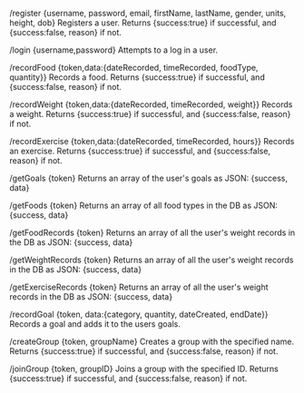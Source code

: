 /register {username, password, email, firstName, lastName, gender, units, height, dob}
Registers a user.
Returns {success:true} if successful, and {success:false, reason} if not.

/login {username,password}
Attempts to a log in a user.

/recordFood {token,data:{dateRecorded, timeRecorded, foodType, quantity}}
Records a food.
Returns {success:true} if successful, and {success:false, reason} if not.

/recordWeight {token,data:{dateRecorded, timeRecorded, weight}}
Records a weight.
Returns {success:true} if successful, and {success:false, reason} if not.

/recordExercise {token,data:{dateRecorded, timeRecorded, hours}}
Records an exercise.
Returns {success:true} if successful, and {success:false, reason} if not.

/getGoals {token}
Returns an array of the user's goals as JSON: {success, data}

/getFoods {token}
Returns an array of all food types in the DB as JSON: {success, data}

/getFoodRecords {token}
Returns an array of all the user's weight records in the DB as JSON: {success, data}

/getWeightRecords {token}
Returns an array of all the user's weight records in the DB as JSON: {success, data}

/getExerciseRecords {token}
Returns an array of all the user's weight records in the DB as JSON: {success, data}

/recordGoal {token, data:{category, quantity, dateCreated, endDate}}
Records a goal and adds it to the users goals.

/createGroup {token, groupName}
Creates a group with the specified name.
Returns {success:true} if successful, and {success:false, reason} if not.

/joinGroup {token, groupID}
Joins a group with the specified ID.
Returns {success:true} if successful, and {success:false, reason} if not.
